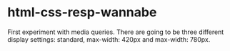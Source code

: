 # html-css-resp-wannabe
First experiment with media queries. There are going to be three different display settings: standard, max-width: 420px and max-width: 780px.
